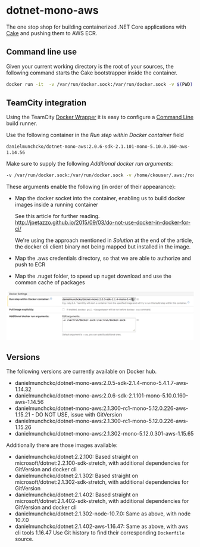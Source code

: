# dotnet-mono-aws

The one stop shop for building containerized .NET Core applications with [Cake](https://cakebuild.net/) and pushing them to AWS ECR.

## Command line use

Given your current working directory is the root of your sources, the following command starts the Cake bootstrapper inside the container.

```bash
docker run -it  -v /var/run/docker.sock:/var/run/docker.sock -v $(PWD):/src danielmunchcko/dotnet-mono-aws:2.0.5-sdk-2.1.4-mono-5.4.1.7-aws-1.14.32 ./build.sh
```

## TeamCity integration

Using the TeamCity [Docker Wrapper](https://confluence.jetbrains.com/display/TCD10/Docker%20Wrapper) it is easy to configure a [Command Line](https://confluence.jetbrains.com/display/TCD10/Command+Line) build runner.

Use the following container in the *Run step within Docker container* field

```docker
danielmunchcko/dotnet-mono-aws:2.0.6-sdk-2.1.101-mono-5.10.0.160-aws-1.14.56
```

Make sure to supply the following *Additional docker run arguments*:
```bash
-v /var/run/docker.sock:/var/run/docker.sock -v /home/ckouser/.aws:/root/.aws -v /home/ckouser/.nuget:/root/.nuget
```

These arguments enable the following (in order of their appearance):

- Map the docker socket into the container, enabling us to build docker images inside a running container

  See this article for further reading. http://jpetazzo.github.io/2015/09/03/do-not-use-docker-in-docker-for-ci/ 

  We're using the approach mentioned in *Solution* at the end of the article, the docker cli client binary not being mapped but installed in the image.
- Map the .aws credentials directory, so that we are able to authorize and push to ECR
- Map the .nuget folder, to speed up nuget download and use the common cache of packages

![teamcity-build-step-command-line-config](doc/teamcity-build-step-command-line-config.png)


## Versions

The following versions are currently available on Docker hub.

- danielmunchcko/dotnet-mono-aws:2.0.5-sdk-2.1.4-mono-5.4.1.7-aws-1.14.32
- danielmunchcko/dotnet-mono-aws:2.0.6-sdk-2.1.101-mono-5.10.0.160-aws-1.14.56
- danielmunchcko/dotnet-mono-aws:2.1.300-rc1-mono-5.12.0.226-aws-1.15.21 - DO NOT USE, issue with GitVersion
- danielmunchcko/dotnet-mono-aws:2.1.300-rc1-mono-5.12.0.226-aws-1.15.26
- danielmunchcko/dotnet-mono-aws:2.1.302-mono-5.12.0.301-aws-1.15.65

Additionally there are those images available:
- danielmunchcko/dotnet:2.2.100: Based straight on microsoft/dotnet:2.2.100-sdk-stretch, with additional dependencies for GitVersion and docker cli
- danielmunchcko/dotnet:2.1.302: Based straight on microsoft/dotnet:2.1.302-sdk-stretch, with additional dependencies for GitVersion
- danielmunchcko/dotnet:2.1.402: Based straight on microsoft/dotnet:2.1.402-sdk-stretch, with additional dependencies for GitVersion and docker cli
- danielmunchcko/dotnet:2.1.302-node-10.7.0: Same as above, with node 10.7.0
- danielmunchcko/dotnet:2.1.402-aws-1.16.47: Same as above, with aws cli tools 1.16.47
Use Git history to find their corresponding `Dockerfile` source.